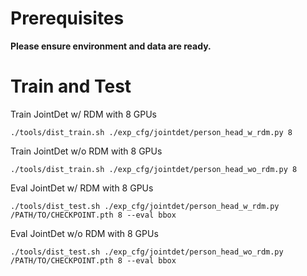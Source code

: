 # Prerequisites

**Please ensure environment and data are ready.**

# Train and Test

Train JointDet w/ RDM with 8 GPUs 
```
./tools/dist_train.sh ./exp_cfg/jointdet/person_head_w_rdm.py 8
```

Train JointDet w/o RDM with 8 GPUs 
```
./tools/dist_train.sh ./exp_cfg/jointdet/person_head_wo_rdm.py 8
```

Eval JointDet w/ RDM with 8 GPUs
```
./tools/dist_test.sh ./exp_cfg/jointdet/person_head_w_rdm.py /PATH/TO/CHECKPOINT.pth 8 --eval bbox
```

Eval JointDet w/o RDM with 8 GPUs
```
./tools/dist_test.sh ./exp_cfg/jointdet/person_head_wo_rdm.py /PATH/TO/CHECKPOINT.pth 8 --eval bbox
```